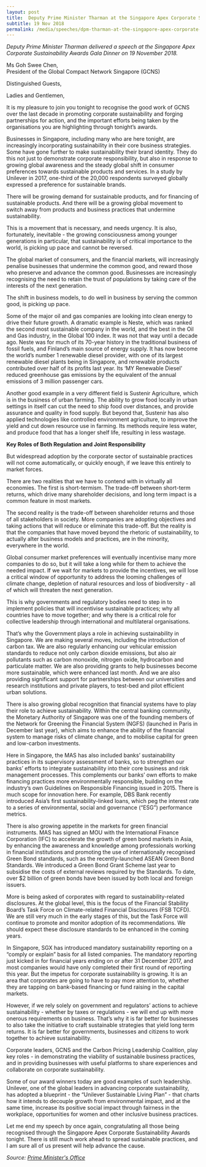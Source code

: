 ```yaml
---
layout: post
title:  Deputy Prime Minister Tharman at the Singapore Apex Corporate Sustainability Awards Gala Dinner 
subtitle: 19 Nov 2018
permalink: /media/speeches/dpm-tharman-at-the-singapore-apex-corporate-sustainability-awards-gala-dinner-19-november-2018
---
```



*Deputy Prime Minister Tharman delivered a speech at the Singapore Apex Corporate Sustainability Awards Gala Dinner on 19 November 2018.*

Ms Goh Swee Chen, 
<br>President of the Global Compact Network Singapore (GCNS)

Distinguished Guests, 

Ladies and Gentlemen, 

It is my pleasure to join you tonight to recognise the good work of GCNS over the last decade in promoting corporate sustainability and forging partnerships for action, and the important efforts being taken by the organisations you are highlighting through tonight’s awards.  

Businesses in Singapore, including many who are here tonight, are increasingly incorporating sustainability in their core business strategies. Some have gone further to make sustainability their brand identity. They do this not just to demonstrate corporate responsibility, but also in response to growing global awareness and the steady global shift in consumer preferences towards sustainable products and services. In a study by Unilever in 2017, one-third of the 20,000 respondents surveyed globally expressed a preference for sustainable brands. 

There will be growing demand for sustainable products, and for financing of sustainable products. And there will be a growing global movement to switch away from products and business practices that undermine sustainability. 

This is a movement that is necessary, and needs urgency. It is also, fortunately, inevitable - the growing consciousness among younger generations in particular, that sustainability is of critical importance to the world, is picking up pace and cannot be reversed.

The global market of consumers, and the financial markets, will increasingly penalise businesses that undermine the common good, and reward those who preserve and advance the common good. Businesses are increasingly recognising the need to retain the trust of populations by taking care of the interests of the next generation.

The shift in business models, to do well in business by serving the common good, is picking up pace.  

Some of the major oil and gas companies are looking into clean energy to drive their future growth. A dramatic example is Neste, which was ranked the second most sustainable company in the world, and the best in the Oil and Gas industry, in the Global 100 index. It was not that way until a decade ago. Neste was for much of its 70-year history in the traditional business of fossil fuels, and Finland’s main source of energy supply. It has now become the world’s number 1 renewable diesel provider, with one of its largest renewable diesel plants being in Singapore, and renewable products contributed over half of its profits last year.  Its ‘MY Renewable Diesel’ reduced greenhouse gas emissions by the equivalent of the annual emissions of 3 million passenger cars. 

Another good example in a very different field is Sustenir Agriculture, which is in the business of urban farming. The ability to grow food locally in urban settings in itself can cut the need to ship food over distances, and provide assurance and quality in food supply. But beyond that, Sustenir has also applied technologies like controlled environment agriculture, to improve the yield and cut down resource use in farming. Its methods require less water, and produce food that has a longer shelf life, resulting in less wastage. 

**Key Roles of Both Regulation and Joint Responsibility**

But widespread adoption by the corporate sector of sustainable practices will not come automatically, or quickly enough, if we leave this entirely to market forces. 

There are two realities that we have to contend with in virtually all economies. The first is short-termism. The trade-off between short-term returns, which drive many shareholder decisions, and long term impact is a common feature in most markets. 

The second reality is the trade-off between shareholder returns and those of all stakeholders in society. More companies are adopting objectives and taking actions that will reduce or eliminate this trade-off. But the reality is that the companies that have moved beyond the rhetoric of sustainability, to actually alter business models and practices, are in the minority, everywhere in the world. 

Global consumer market preferences will eventually incentivise many more companies to do so, but it will take a long while for them to achieve the needed impact. If we wait for markets to provide the incentives, we will lose a critical window of opportunity to address the looming challenges of climate change, depletion of natural resources and loss of biodiversity -  all of which will threaten the next generation.

This is why governments and regulatory bodies need to step in to implement policies that will incentivise sustainable practices; why all countries have to move together; and why there is a critical role for collective leadership through international and multilateral organisations. 

That’s why the Government plays a role in achieving sustainability in Singapore. We are making several moves, including the introduction of carbon tax. We are also regularly enhancing our vehicular emission standards to reduce not only carbon dioxide emissions, but also air pollutants such as carbon monoxide, nitrogen oxide, hydrocarbon and particulate matter. We are also providing grants to help businesses become more sustainable, which were enhanced last month. And we are also providing significant support for partnerships between our universities and research institutions and private players, to test-bed and pilot efficient urban solutions. 

There is also growing global recognition that financial systems have to play their role to achieve sustainability. Within  the central banking community, the Monetary Authority of Singapore was one of the founding members of the Network for Greening the Financial System (NGFS) (launched in Paris in December last year), which aims to enhance the ability of the financial system to manage risks of climate change, and to mobilise capital for green and low-carbon investments. 

Here in Singapore, the MAS has also included banks’ sustainability practices in its supervisory assessment of banks, so to strengthen our banks’ efforts to integrate sustainability into their core business and risk management processes. This complements our banks’ own efforts to make financing practices more environmentally responsible, building on the industry’s own Guidelines on Responsible Financing issued in 2015. There is much scope for innovation here. For example, DBS Bank recently introduced Asia’s first sustainability-linked loans, which peg the interest rate to a series of environmental, social and governance (“ESG”) performance metrics.

There is also growing appetite in the markets for green financial instruments. MAS has signed an MOU with the International Finance Corporation (IFC) to accelerate the growth of green bond markets in Asia, by enhancing the awareness and knowledge among professionals working in financial institutions and promoting the use of internationally recognised Green Bond standards, such as the recently-launched ASEAN Green Bond Standards. We introduced a Green Bond Grant Scheme last year to subsidise the costs of external reviews required by the Standards. To date, over $2 billion of green bonds have been issued by both local and foreign issuers.  

More is being asked of corporates with regard to sustainability-related disclosures. At the global level, this is the focus of the Financial Stability Board’s Task Force on Climate-related Financial Disclosures (FSB TCFD). We are still very much in the early stages of this, but the Task Force will continue to promote and monitor adoption of its recommendations. We should expect these disclosure standards to be enhanced in the coming years.  

In Singapore, SGX has introduced mandatory sustainability reporting on a “comply or explain” basis for all listed companies. The mandatory reporting just kicked in for financial years ending on or after 31 December 2017, and most companies would have only completed their first round of reporting this year. But the impetus for corporate sustainability is growing. It is an area that corporates are going to have to pay more attention to, whether they are tapping on bank-based financing or fund raising in the capital markets. 

However, if we rely solely on government and regulators’ actions to achieve sustainability -  whether by taxes or regulations -  we will end up with more onerous requirements on business. That’s why it is far better for businesses to also take the initiative to craft sustainable strategies that yield long term returns. It is far better for governments, businesses and citizens to work together to achieve sustainability. 

Corporate leaders, GCNS and the Carbon Pricing Leadership Coalition, play key roles - in demonstrating the viability of sustainable business practices, and in providing businesses with useful platforms to share experiences and collaborate on corporate sustainability.

Some of our award winners today are good examples of such leadership. Unilever, one of the global leaders in advancing corporate sustainability, has adopted a blueprint - the “Unilever Sustainable Living Plan” - that charts how it intends to decouple growth from environmental impact, and at the same time, increase its positive social impact through fairness in the workplace, opportunities for women and other inclusive business practices.  

Let me end my speech by once again, congratulating all those being recognised through the Singapore Apex Corporate Sustainability Awards tonight. There is still much work ahead to spread sustainable practices, and I am sure all of us present will help advance the cause.

*Source: [<a href="https://www.pmo.gov.sg/newsroom/dpm-tharman-singapore-apex-corporate-sustainability-awards-gala-dinner" target="_blank">Prime Minister's Office</a>](https://www.pmo.gov.sg/newsroom/dpm-tharman-singapore-apex-corporate-sustainability-awards-gala-dinner)*
